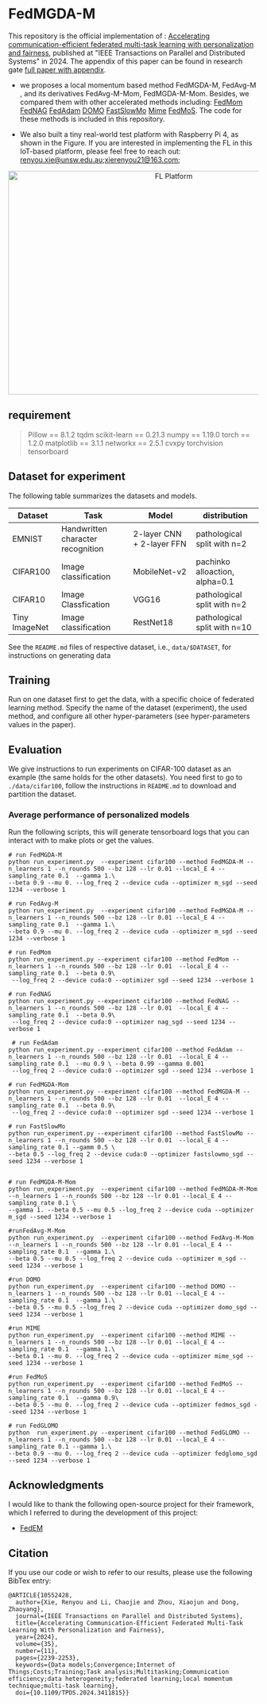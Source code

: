 # FedMGDA-M
This repository is the official implementation of : [Accelerating communication-efficient federated multi-task learning with personalization and fairness](https://ieeexplore.ieee.org/document/10552428), published at "IEEE Transactions on Parallel and Distributed Systems" in 2024. The appendix of this paper can be found in research gate [full paper with appendix](https://www.researchgate.net/publication/381310999_Accelerating_Communication-efficient_Federated_Multi-Task_Learning_With_Personalization_and_Fairness).



- we proposes a local momentum based method FedMGDA-M, FedAvg-M , and its derivatives FedAvg-M-Mom, FedMGDA-M-Mom. Besides, we compared them  with other accelerated methods including:
[FedMom](https://arxiv.org/pdf/2002.02090.pdf)
[FedNAG](https://ieeexplore.ieee.org/abstract/document/9891808)
[FedAdam](https://arxiv.org/pdf/2003.00295.pdf)
[DOMO](https://ojs.aaai.org/index.php/AAAI/article/view/20853)
[FastSlowMo](https://ieeexplore.ieee.org/abstract/document/9813376)
[Mime](https://arxiv.org/abs/2008.03606)
[FedMoS](https://liyuqingwhu.github.io/lyq/papers/INFOCOM2023.pdf).
The code for these methods is included in this repository. 

- We also built a tiny real-world test platform with Raspberry Pi 4, as shown in the Figure. If you are interested in implementing the FL in this IoT-based platform, please feel free to reach out: renyou.xie@unsw.edu.au;xierenyou21@163.com;
  
<!--![FL_platform](https://github.com/user-attachments/assets/14f05bb2-f0a5-465a-af64-bf37a9300508) -->

<div align="center">
<img src="https://github.com/user-attachments/assets/14f05bb2-f0a5-465a-af64-bf37a9300508" width="650" height="450" alt="FL Platform">
</div>


## requirement

> Pillow == 8.1.2
> tqdm
> scikit-learn == 0.21.3
> numpy == 1.19.0
> torch == 1.2.0
> matplotlib == 3.1.1
> networkx == 2.5.1
> cvxpy
> torchvision
> tensorboard

## Dataset for experiment

The following table summarizes the datasets and models.

| Dataset  | Task                              | Model                     | distribution                   |
| -------- | --------------------------------- | ------------------------- | ------------------------------ |
| EMNIST   | Handwritten character recognition | 2-layer CNN + 2-layer FFN | pathological split with n=2    |
| CIFAR100 | Image classification              | MobileNet-v2              | pachinko alloaction, alpha=0.1 |
|CIFAR10   | Image Classfication               | VGG16                     | pathological split with n=2    |
|Tiny ImageNet| Image classification           |RestNet18                  |pathological split with n=10    |





See the `README.md` files of respective dataset, i.e., `data/$DATASET`,
for instructions on generating data

## Training

Run on one dataset first to get the data, with a specific  choice of federated learning method.
Specify the name of the dataset (experiment), the used method, and configure all other
hyper-parameters (see hyper-parameters values in the  paper). 



## Evaluation

We give instructions to run experiments on CIFAR-100 dataset as an example
(the same holds for the other datasets). You need first to go to
`./data/cifar100`, follow the instructions in `README.md` to download and partition
the dataset.

### Average performance of personalized models

Run the following scripts, this will generate tensorboard logs that you can interact with to make plots or get the
values.

```eval
# run FedMGDA-M
python run_experiment.py  --experiment cifar100 --method FedMGDA-M --n_learners 1 --n_rounds 500 --bz 128 --lr 0.01 --local_E 4 --sampling_rate 0.1  --gamma 1.\
--beta 0.9 --mu 0. --log_freq 2 --device cuda --optimizer m_sgd --seed 1234 --verbose 1

# run FedAvg-M
python run_experiment.py  --experiment cifar100 --method FedMGDA-M --n_learners 1 --n_rounds 500 --bz 128 --lr 0.01 --local_E 4 --sampling_rate 0.1  --gamma 1.\
--beta 0.9 --mu 0. --log_freq 2 --device cuda --optimizer m_sgd --seed 1234 --verbose 1

# run FedMom
python run_experiment.py --experiment cifar100 --method FedMom --n_learners 1 --n_rounds 500 --bz 128 --lr 0.01  --local_E 4 --sampling_rate 0.1  --beta 0.9\
 --log_freq 2 --device cuda:0 --optimizer sgd --seed 1234 --verbose 1
 
# run FedNAG
python run_experiment.py --experiment cifar100 --method FedNAG --n_learners 1 --n_rounds 500 --bz 128 --lr 0.01  --local_E 4 --sampling_rate 0.1  --beta 0.9\
 --log_freq 2 --device cuda:0 --optimizer nag_sgd --seed 1234 --verbose 1
 
 # run FedAdam
python run_experiment.py --experiment cifar100 --method FedAdam --n_learners 1 --n_rounds 500 --bz 128 --lr 0.01  --local_E 4 --sampling_rate 0.1  --mu 0.9 \ --beta 0.99 --gamma 0.001
 --log_freq 2 --device cuda:0 --optimizer sgd --seed 1234 --verbose 1
 
# run FedMGDA-Mom
python run_experiment.py --experiment cifar100 --method FedMGDA-M --n_learners 1 --n_rounds 500 --bz 128 --lr 0.01  --local_E 4 --sampling_rate 0.1  --beta 0.9\
 --log_freq 2 --device cuda:0 --optimizer sgd --seed 1234 --verbose 1
 
# run FastSlowMo
python run_experiment.py --experiment cifar100 --method FastSlowMo --n_learners 1 --n_rounds 500 --bz 128 --lr 0.01  --local_E 4 --sampling_rate 0.1 --gamm 0.5 \
--beta 0.5 --log_freq 2 --device cuda:0 --optimizer fastslowmo_sgd --seed 1234 --verbose 1


# run FedMGDA-M-Mom
python run_experiment.py  --experiment cifar100 --method FedMGDA-M-Mom --n_learners 1 --n_rounds 500 --bz 128 --lr 0.01 --local_E 4 --sampling_rate 0.1 \
--gamma 1. --beta 0.5 --mu 0.5 --log_freq 2 --device cuda --optimizer m_sgd --seed 1234 --verbose 1

#runFedAvg-M-Mom
python run_experiment.py  --experiment cifar100 --method FedAvg-M-Mom --n_learners 1 --n_rounds 500 --bz 128 --lr 0.01 --local_E 4 --sampling_rate 0.1  --gamma 1.\
--beta 0.5 --mu 0.5 --log_freq 2 --device cuda --optimizer m_sgd --seed 1234 --verbose 1

#run DOMO
python run_experiment.py  --experiment cifar100 --method DOMO --n_learners 1 --n_rounds 500 --bz 128 --lr 0.01 --local_E 4 --sampling_rate 0.1  --gamma 1.\
--beta 0.5 --mu 0.5 --log_freq 2 --device cuda --optimizer domo_sgd --seed 1234 --verbose 1

#run MIME
python run_experiment.py  --experiment cifar100 --method MIME --n_learners 1 --n_rounds 500 --bz 128 --lr 0.01 --local_E 4 --sampling_rate 0.1  --gamma 1.\
--beta 0.1 --mu 0. --log_freq 2 --device cuda --optimizer mime_sgd --seed 1234 --verbose 1

#run FedMoS
python run_experiment.py  --experiment cifar100 --method FedMoS --n_learners 1 --n_rounds 500 --bz 128 --lr 0.01 --local_E 4 --sampling_rate 0.1  --gamma 0.9\
--beta 0.5 --mu 0. --log_freq 2 --device cuda --optimizer fedmos_sgd --seed 1234 --verbose 1

# run FedGLOMO
python  run_experiment.py --experiment cifar100 --method FedGLOMO --n_learners 1 --n_rounds 500 --bz 128 --lr 0.01 --local_E 4 --sampling_rate 0.1 --gamma 1.\
--beta 0.9 --mu 0. --log_freq 2 --device cuda --optimizer fedglomo_sgd --seed 1234 --verbose 1

```

## Acknowledgments

I would like to thank the following open-source project for their framework, which I referred to during the development of this project:

- [FedEM](https://github.com/omarfoq/FedEM)

## Citation
If you use our code or wish to refer to our results, please use the following BibTex entry:
```
@ARTICLE{10552428,
  author={Xie, Renyou and Li, Chaojie and Zhou, Xiaojun and Dong, Zhaoyang},
  journal={IEEE Transactions on Parallel and Distributed Systems}, 
  title={Accelerating Communication-Efficient Federated Multi-Task Learning With Personalization and Fairness}, 
  year={2024},
  volume={35},
  number={11},
  pages={2239-2253},
  keywords={Data models;Convergence;Internet of Things;Costs;Training;Task analysis;Multitasking;Communication efficiency;data heterogeneity;federated learning;local momentum technique;multi-task learning},
  doi={10.1109/TPDS.2024.3411815}}

```
